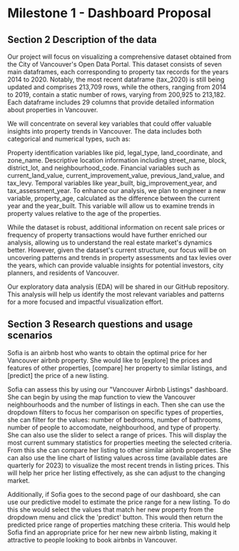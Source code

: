 # Milestone 1 - Dashboard Proposal

## Section 2 Description of the data

Our project will focus on visualizing a comprehensive dataset obtained from the City of Vancouver's Open Data Portal. This dataset consists of seven main dataframes, each corresponding to property tax records for the years 2014 to 2020. Notably, the most recent dataframe (tax_2020) is still being updated and comprises 213,709 rows, while the others, ranging from 2014 to 2019, contain a static number of rows, varying from 200,925 to 213,182. Each dataframe includes 29 columns that provide detailed information about properties in Vancouver.

We will concentrate on several key variables that could offer valuable insights into property trends in Vancouver. The data includes both categorical and numerical types, such as:

Property identification variables like pid, legal_type, land_coordinate, and zone_name.
Descriptive location information including street_name, block, district_lot, and neighbourhood_code.
Financial variables such as current_land_value, current_improvement_value, previous_land_value, and tax_levy.
Temporal variables like year_built, big_improvement_year, and tax_assessment_year.
To enhance our analysis, we plan to engineer a new variable, property_age, calculated as the difference between the current year and the year_built. This variable will allow us to examine trends in property values relative to the age of the properties.

While the dataset is robust, additional information on recent sale prices or frequency of property transactions would have further enriched our analysis, allowing us to understand the real estate market's dynamics better. However, given the dataset's current structure, our focus will be on uncovering patterns and trends in property assessments and tax levies over the years, which can provide valuable insights for potential investors, city planners, and residents of Vancouver.

Our exploratory data analysis (EDA) will be shared in our GitHub repository. This analysis will help us identify the most relevant variables and patterns for a more focused and impactful visualization effort.

## Section 3 Research questions and usage scenarios

Sofia is an airbnb host who wants to obtain the optimal price for her Vancouver airbnb property. She would like to [explore] the prices and features of other properties, [compare] her property to similar listings, and [predict] the price of a new listing.

Sofia can assess this by using our "Vancouver Airbnb Listings" dashboard. She can begin by using the map function to view the Vancouver neighbourhoods and the number of listings in each. Then she can use the dropdown filters to focus her comparison on specific types of properties, she can filter for the values: number of bedrooms, number of bathrooms, number of people to accomodate, neighbourhood, and type of property. She can also use the slider to select a range of prices. This will display the most current summary statistics for properties meeting the selected criteria. From this she can compare her listing to other similar airbnb properties. She can also use the line chart of listing values across time (available dates are quarterly for 2023) to visualize the most recent trends in listing prices. This will help her price her listing effectively, as she can adjust to the changing market.

Additionally, if Sofia goes to the second page of our dashboard, she can use our predictive model to estimate the price range for a new listing. To do this she would select the values that match her new property from the dropdown menu and click the 'predict' button. This would then return the predicted price range of properties matching these criteria. This would help Sofia find an appropriate price for her new new airbnb listing, making it attractive to people looking to book airbnbs in Vancouver.